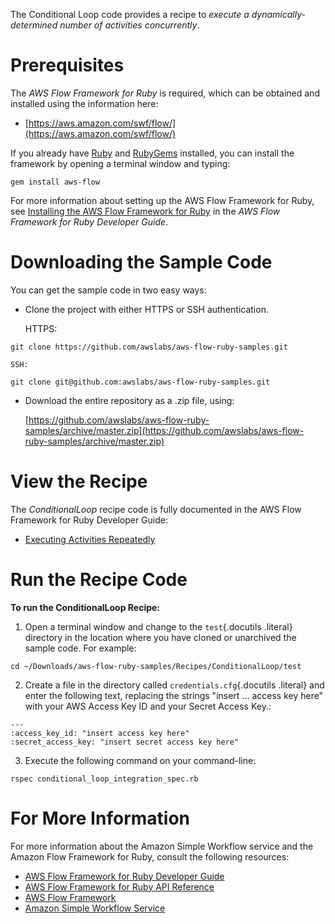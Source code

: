 The Conditional Loop code provides a recipe to *execute a
dynamically-determined number of activities concurrently*.

Prerequisites
=============

The *AWS Flow Framework for Ruby* is required, which can be obtained and
installed using the information here:

-   [https://aws.amazon.com/swf/flow/](https://aws.amazon.com/swf/flow/)

If you already have [Ruby](https://www.ruby-lang.org/) and
[RubyGems](http://rubygems.org/) installed, you can install the
framework by opening a terminal window and typing:

~~~~ {.literal-block}
gem install aws-flow
~~~~

For more information about setting up the AWS Flow Framework for Ruby,
see [Installing the AWS Flow Framework for
Ruby](http://docs.aws.amazon.com/amazonswf/latest/awsrbflowguide/installing.html)
in the *AWS Flow Framework for Ruby Developer Guide*.

Downloading the Sample Code
===========================

You can get the sample code in two easy ways:

-   Clone the project with either HTTPS or SSH authentication.

    HTTPS:

~~~~ {.literal-block}
git clone https://github.com/awslabs/aws-flow-ruby-samples.git
~~~~

    SSH:

~~~~ {.literal-block}
git clone git@github.com:awslabs/aws-flow-ruby-samples.git
~~~~

-   Download the entire repository as a .zip file, using:

    [https://github.com/awslabs/aws-flow-ruby-samples/archive/master.zip](https://github.com/awslabs/aws-flow-ruby-samples/archive/master.zip)

View the Recipe
===============

The *ConditionalLoop* recipe code is fully documented in the AWS Flow
Framework for Ruby Developer Guide:

-   [Executing Activities
    Repeatedly](http://docs.aws.amazon.com/amazonswf/latest/awsrbflowguide/recipes-loop.html)

Run the Recipe Code
===================

**To run the ConditionalLoop Recipe:**

1.  Open a terminal window and change to the `test`{.docutils .literal}
    directory in the location where you have cloned or unarchived the
    sample code. For example:

~~~~ {.literal-block}
cd ~/Downloads/aws-flow-ruby-samples/Recipes/ConditionalLoop/test
~~~~

2.  Create a file in the directory called `credentials.cfg`{.docutils
    .literal} and enter the following text, replacing the strings
    "insert ... access key here" with your AWS Access Key ID and your
    Secret Access Key.:

~~~~ {.literal-block}
---
:access_key_id: "insert access key here"
:secret_access_key: "insert secret access key here"
~~~~

3.  Execute the following command on your command-line:

~~~~ {.literal-block}
rspec conditional_loop_integration_spec.rb
~~~~

For More Information
====================

For more information about the Amazon Simple Workflow service and the
Amazon Flow Framework for Ruby, consult the following resources:

-   [AWS Flow Framework for Ruby Developer
    Guide](http://docs.aws.amazon.com/amazonswf/latest/awsrbflowguide/)
-   [AWS Flow Framework for Ruby API
    Reference](https://docs.aws.amazon.com/amazonswf/latest/awsrbflowapi/)
-   [AWS Flow Framework](http://aws.amazon.com/swf/flow/)
-   [Amazon Simple Workflow Service](http://aws.amazon.com/swf/)

